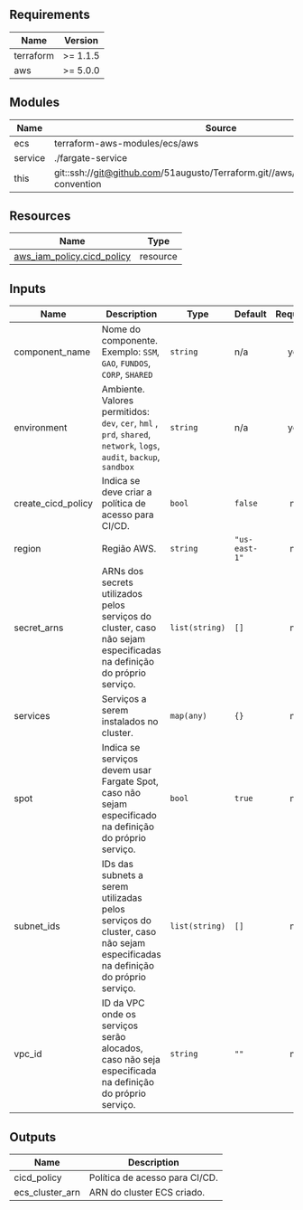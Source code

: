 <!-- BEGIN_TF_DOCS -->
## Requirements

| Name | Version |
|------|---------|
| terraform | >= 1.1.5 |
| aws | >= 5.0.0 |

## Modules

| Name | Source | Version |
|------|--------|---------|
| ecs | terraform-aws-modules/ecs/aws | 5.11.4 |
| service | ./fargate-service | n/a |
| this | git::ssh://git@github.com/51augusto/Terraform.git//aws/iac/modules/naming-convention | master |

## Resources

| Name | Type |
|------|------|
| [aws_iam_policy.cicd_policy](https://registry.terraform.io/providers/hashicorp/aws/latest/docs/resources/iam_policy) | resource |

## Inputs

| Name | Description | Type | Default | Required |
|------|-------------|------|---------|:--------:|
| component\_name | Nome do componente. Exemplo: `SSM`, `GAO`, `FUNDOS`, `CORP`, `SHARED` | `string` | n/a | yes |
| environment | Ambiente. Valores permitidos: `dev`, `cer`, `hml` , `prd`, `shared`, `network`, `logs`, `audit`, `backup`, `sandbox` | `string` | n/a | yes |
| create\_cicd\_policy | Indica se deve criar a política de acesso para CI/CD. | `bool` | `false` | no |
| region | Região AWS. | `string` | `"us-east-1"` | no |
| secret\_arns | ARNs dos secrets utilizados pelos serviços do cluster, caso não sejam especificadas na definição do próprio serviço. | `list(string)` | `[]` | no |
| services | Serviços a serem instalados no cluster. | `map(any)` | `{}` | no |
| spot | Indica se serviços devem usar Fargate Spot, caso não sejam especificado na definição do próprio serviço. | `bool` | `true` | no |
| subnet\_ids | IDs das subnets a serem utilizadas pelos serviços do cluster, caso não sejam especificadas na definição do próprio serviço. | `list(string)` | `[]` | no |
| vpc\_id | ID da VPC onde os serviços serão alocados, caso não seja especificada na definição do próprio serviço. | `string` | `""` | no |

## Outputs

| Name | Description |
|------|-------------|
| cicd\_policy | Política de acesso para CI/CD. |
| ecs\_cluster\_arn | ARN do cluster ECS criado. |
<!-- END_TF_DOCS -->